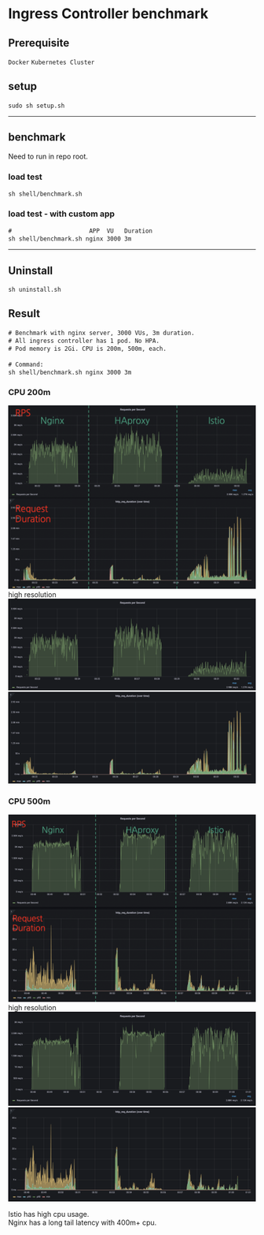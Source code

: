 # Ingress Controller benchmark

## Prerequisite
`Docker` `Kubernetes Cluster`
## setup
```
sudo sh setup.sh
```
---
## benchmark
Need to run in repo root.
### load test
```
sh shell/benchmark.sh 
```
### load test - with custom app

```
#                      APP  VU   Duration
sh shell/benchmark.sh nginx 3000 3m
```
---
## Uninstall
```
sh uninstall.sh
```
## Result
```
# Benchmark with nginx server, 3000 VUs, 3m duration.
# All ingress controller has 1 pod. No HPA.
# Pod memory is 2Gi. CPU is 200m, 500m, each.

# Command:
sh shell/benchmark.sh nginx 3000 3m
```
### CPU 200m
![ex 200m](./result/img/200m.png)
high resolution
![RPS 200m](./result/img/RPS_200m.png)
![Duration 200m](./result/img/Duration_200m.png)

### CPU 500m
![ex 500m](./result/img/500m.png)
high resolution
![RPS 200m](./result/img/RPS_500m.png)
![Duration 200m](./result/img/Duration_500m.png)

Istio has high cpu usage.  
Nginx has a long tail latency with 400m+ cpu.
